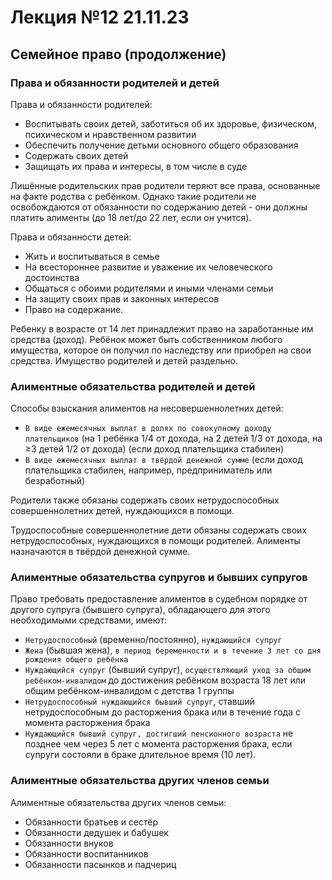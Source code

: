 # Лекция №12 21.11.23

## Семейное право (продолжение)

### Права и обязанности родителей и детей

Права и обязанности родителей:

- Воспитывать своих детей, заботиться об их здоровье, физическом, психическом и нравственном развитии
- Обеспечить получение детьми основного общего образования
- Содержать своих детей
- Защищать их права и интересы, в том числе в суде

Лишённые родительских прав родители теряют все права, основанные на факте родства с ребёнком. Однако такие родители не освобождаются от обязанности по содержанию детей - они должны платить алименты (до 18 лет/до 22 лет, если он учится).

Права и обязанности детей:

- Жить и воспитываться в семье
- На всестороннее развитие и уважение их человеческого достоинства
- Общаться с обоими родителями и иными членами семьи
- На защиту своих прав и законных интересов
- Право на содержание.

Ребенку в возрасте от 14 лет принадлежит право на заработанные им средства (доход). Ребёнок может быть собственником любого имущества, которое он получил по наследству или приобрел на свои средства. Имущество родителей и детей раздельно.

### Алиментные обязательства родителей и детей

Способы взыскания алиментов на несовершеннолетних детей:

- `В виде ежемесячных выплат в долях по совокупному доходу плательщиков` (на 1 ребёнка 1/4 от дохода, на 2 детей 1/3 от дохода, на ≥3 детей 1/2 от дохода) (если доход плательщика стабилен)
- `В виде ежемесячных выплат в твёрдой денежной сумме` (если доход плательщика стабилен, например, предприниматель или безработный)

Родители также обязаны содержать своих нетрудоспособных совершеннолетних детей, нуждающихся в помощи.

Трудоспособные совершеннолетние дети обязаны содержать своих нетрудоспособных, нуждающихся в помощи родителей. Алименты назначаются в твёрдой денежной сумме.

### Алиментные обязательства супругов и бывших супругов

Право требовать предоставление алиментов в судебном порядке от другого супруга (бывшего супруга), обладающего для этого необходимыми средствами, имеют:

- `Нетрудоспособный` (временно/постоянно), `нуждающийся супруг`
- `Жена` (бывшая жена), `в период беременности и в течение 3 лет со дня рождения общего ребёнка`
- `Нуждающийся супруг` (бывший супруг), `осуществляющий уход за общим ребёнком-инвалидом` до достижения ребёнком возраста 18 лет или общим ребёнком-инвалидом с детства 1 группы
- `Нетрудоспособный нуждающийся бывший супруг`, ставший нетрудоспособным до расторжения брака или в течение года с момента расторжения брака
- `Нуждающийся бывший супруг, достигший пенсионного возраста` не позднее чем через 5 лет с момента расторжения брака, если супруги состояли в браке длительное время (10 лет).

### Алиментные обязательства других членов семьи

Алиментные обязательства других членов семьи:

- Обязанности братьев и сестёр
- Обязанности дедушек и бабушек
- Обязанности внуков
- Обязанности воспитанников
- Обязанности пасынков и падчериц
